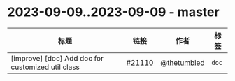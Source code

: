 # 2023-09-09..2023-09-09 - master
| 标题 | 链接 | 作者 | 标签 |
| - | :--: | :--: | - |
| [improve] [doc] Add doc for customized util class  | [#21110](https://github.com/apache/pulsar/pull/21110) | [@thetumbled](https://github.com/thetumbled) | `doc`  | 
